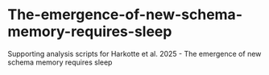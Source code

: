 # The-emergence-of-new-schema-memory-requires-sleep
Supporting analysis scripts for Harkotte et al. 2025 - The emergence of new schema memory requires sleep 
